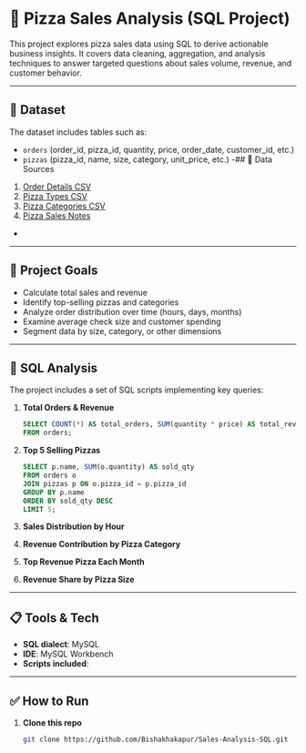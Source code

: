 # 🍕 Pizza Sales Analysis (SQL Project)

This project explores pizza sales data using SQL to derive actionable business insights. It covers data cleaning, aggregation, and analysis techniques to answer targeted questions about sales volume, revenue, and customer behavior.

---

## 📂 Dataset

The dataset includes tables such as:

- `orders` (order_id, pizza_id, quantity, price, order_date, customer_id, etc.)
- `pizzas` (pizza_id, name, size, category, unit_price, etc.)
-## 📂 Data Sources

1. [Order Details CSV](https://bit.ly/sql-pizza-orders)  
2. [Pizza Types CSV](https://bit.ly/sql-pizza-types)  
3. [Pizza Categories CSV](https://bit.ly/sql-pizza-categories)  
4. [Pizza Sales Notes](https://bit.ly/sql-pizza-report)
-

---

## 🎯 Project Goals

- Calculate total sales and revenue  
- Identify top-selling pizzas and categories  
- Analyze order distribution over time (hours, days, months)  
- Examine average check size and customer spending  
- Segment data by size, category, or other dimensions  

---

## 🧩 SQL Analysis

The project includes a set of SQL scripts implementing key queries:

1. **Total Orders & Revenue**
    ```sql
    SELECT COUNT(*) AS total_orders, SUM(quantity * price) AS total_revenue 
    FROM orders;
    ```

2. **Top 5 Selling Pizzas**
    ```sql
    SELECT p.name, SUM(o.quantity) AS sold_qty
    FROM orders o
    JOIN pizzas p ON o.pizza_id = p.pizza_id
    GROUP BY p.name
    ORDER BY sold_qty DESC
    LIMIT 5;
    ```

3. **Sales Distribution by Hour**
4. **Revenue Contribution by Pizza Category**
5. **Top Revenue Pizza Each Month**
6. **Revenue Share by Pizza Size**

---

## 📋 Tools & Tech

- **SQL dialect**: MySQL   
- **IDE**: MySQL Workbench 
- **Scripts included**:  

---

## ✅ How to Run

1. **Clone this repo**  
   ```bash
   git clone https://github.com/Bishakhakapur/Sales-Analysis-SQL.git
